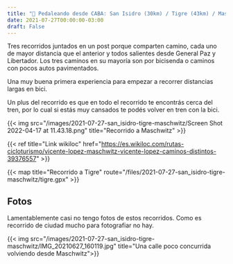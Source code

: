 ```yaml
---
title: "🚴 Pedaleando desde CABA: San Isidro (30km) / Tigre (43km) / Maschwitz (90km)"
date: 2021-07-27T00:00:00-03:00
draft: False
---
```


Tres recorridos juntados en un post porque comparten camino, cada uno de mayor distancia que el anterior y todos salientes desde General Paz y Libertador. Los tres caminos en su mayoría son por bicisenda o caminos con pocos autos pavimentados.

Una muy buena primera experiencia para empezar a recorrer distancias largas en bici.

Un plus del recorrido es que en todo el recorrido te encontrás cerca del tren, por lo cual si estás muy cansados te podés volver en tren con la bici.


{{< img src="/images/2021-07-27-san_isidro-tigre-maschwitz/Screen Shot 2022-04-17 at 11.43.18.png" title="Recorrido a Maschwitz" >}}

{{< ref title="Link wikiloc" href="https://es.wikiloc.com/rutas-cicloturismo/vicente-lopez-maschwitz-vicente-lopez-caminos-distintos-39376557" >}}

{{< map title="Recorrido a Tigre" route="/files/2021-07-27-san_isidro-tigre-maschwitz/tigre.gpx" >}}

## Fotos

Lamentablemente casi no tengo fotos de estos recorridos. Como es recorrido de ciudad mucho para fotografiar no hay.

{{< img src="/images/2021-07-27-san_isidro-tigre-maschwitz/IMG_20210627_160119.jpg" title="Una calle poco concurrida volviendo desde Maschwitz">}}